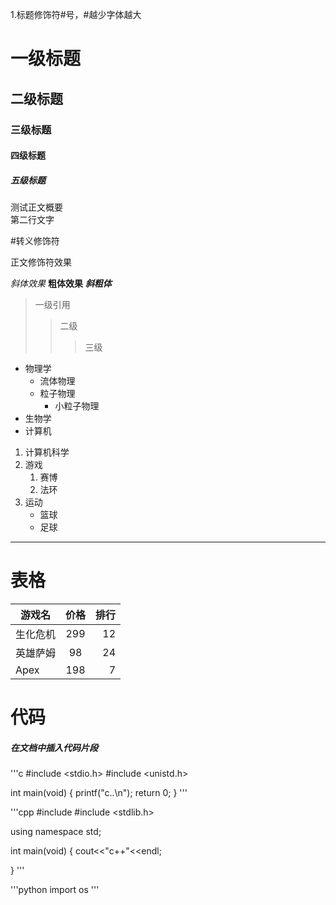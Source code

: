 1.标题修饰符#号，#越少字体越大
# 一级标题
## 二级标题
### 三级标题
#### 四级标题
##### 五级标题
测试正文概要<br>
第二行文字

\#转义修饰符

正文修饰符效果

*斜体效果*
**粗体效果**
***斜粗体***

>一级引用
>>二级
>>>三级

* 物理学
  * 流体物理
  * 粒子物理
    * 小粒子物理
* 生物学
* 计算机

1. 计算机科学
2. 游戏
   1. 赛博
   2. 法环
3. 运动
   * 篮球
   * 足球

-----------

# 表格
游戏名|价格|排行
--|:--:|--:
生化危机|299|12
英雄萨姆|98|24
Apex|198|7


# 代码
##### 在文档中插入代码片段

'''c
#include <stdio.h>
#include <unistd.h>

int main(void)
{
	printf("c..\n");
	return 0;
}
'''

'''cpp
#include <iostream>
#include <stdlib.h>

using namespace std;

int main(void)
{
	cout<<"c++"<<endl;

}
'''

'''python
import os
'''







<!---
zhouhuam/zhouhuam is a ✨ special ✨ repository because its `README.md` (this file) appears on your GitHub profile.
You can click the Preview link to take a look at your changes.
--->
